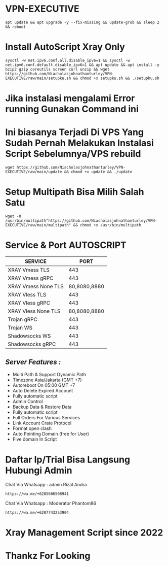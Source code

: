 
# VPN-EXECUTIVE
```
apt update && apt upgrade -y --fix-missing && update-grub && sleep 2 && reboot
```
# Install AutoScript Xray Only
```
sysctl -w net.ipv6.conf.all.disable_ipv6=1 && sysctl -w net.ipv6.conf.default.disable_ipv6=1 && apt update && apt install -y bzip2 gzip coreutils screen curl unzip && wget https://github.com/Niacholasjohnathanturley/VPN-EXECUTIVE/raw/main/setupku.sh && chmod +x setupku.sh && ./setupku.sh
```
# Jika instalasi mengalami Error running Gunakan Command ini
# Ini biasanya Terjadi Di VPS Yang Sudah Pernah Melakukan Instalasi Script Sebelumnya/VPS rebuild
```
wget https://github.com/Niacholasjohnathanturley/VPN-EXECUTIVE/raw/main/update && chmod +x update && ./update
```
# Setup Multipath Bisa Milih Salah Satu
```
wget -O /usr/bin/multipath"https://github.com/Niacholasjohnathanturley/VPN-EXECUTIVE/raw/main/multipath" && chmod +x /usr/bin/multipath
```

# Service & Port AUTOSCRIPT
|        SERVICE          |      PORT      |
|-------------------------|----------------|
| XRAY Vmess TLS          |  443           |
| XRAY Vmess gRPC         |  443           |
| XRAY Vmess None TLS     |  80,8080,8880  |
| XRAY Vless TLS          |  443           |
| XRAY Vless gRPC         |  443           |
| XRAY Vless None TLS     |  80,8080,8880  |
| Trojan gRPC             |  443           |
| Trojan WS               |  443           |
| Shadowsocks WS          |  443           |
| Shadowsocks gRPC        |  443           |

## _Server Features :_ 
- Multi Path & Support Dynamic Path
- Timezone Asia/Jakarta (GMT +7)
- Autoreboot On 05:00 GMT +7 
- Auto Delete Expired Account 
- Fully automatic script 
- Admin Control  
- Backup Data & Restore Data
- Fully automatic script 
- Full Orders For Various Services  
- Link Account Crate Protocol
- Format open clash
- Auto Pointing Domain (free for User)
- Five domain In Script

# Daftar Ip/Trial Bisa Langsung Hubungi Admin
Chat Via Whatsapp : 
admin Rizal Andra
```
https://wa.me/+6285606508941
```

Chat Via Whatsapp : 
Moderator Phantom86
```
https://wa.me/+6287743253904
```

# Xray Management Script since 2022
# Thankz For Looking
